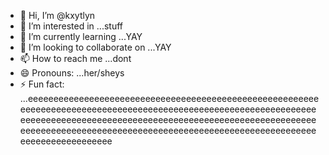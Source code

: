 - 👋 Hi, I’m @kxytlyn
- 👀 I’m interested in ...stuff
- 🌱 I’m currently learning ...YAY
- 💞️ I’m looking to collaborate on ...YAY
- 📫 How to reach me ...dont
- 😄 Pronouns: ...her/sheys
- ⚡ Fun fact: ...eeeeeeeeeeeeeeeeeeeeeeeeeeeeeeeeeeeeeeeeeeeeeeeeeeeeeeeeeeeeeeeeeeeeeeeeeeeeeeeeeeeeeeeeeeeeeeeeeeeeeeeeeeeeeeeeeeeeeeeeeeeeeeeeeeeeeeeeeeeeeeeeeeeeeeeeeeeeeeeeeeeeeeeeeeeeeeeeeeeeeeeeeeeeeeeeeeeeeeeeeeeeeeeeeeeeeeeeeeeeeeeeeeeeeeeeeeeeeeeeeeeeeeeee

<!---
kxytlyn/kxytlyn is a ✨ special ✨ repository because its `README.md` (this file) appears on your GitHub profile.
You can click the Preview link to take a look at your changes.
--->
